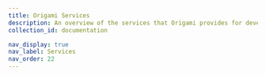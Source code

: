 ```yaml
---
title: Origami Services
description: An overview of the services that Origami provides for development teams at the FT.
collection_id: documentation

nav_display: true
nav_label: Services
nav_order: 22
---
```

